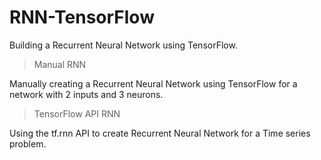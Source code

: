 # RNN-TensorFlow
Building a Recurrent Neural Network using TensorFlow.

> Manual RNN

Manually creating a Recurrent Neural Network using TensorFlow for a network with 2 inputs and 3 neurons.

> TensorFlow API RNN

Using the tf.rnn API to create Recurrent Neural Network for a Time series problem.
